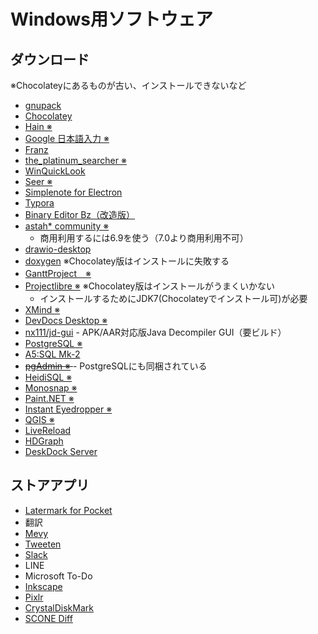 Windows用ソフトウェア
=====================

ダウンロード
------------

※Chocolateyにあるものが古い、インストールできないなど

* [gnupack](http://gnupack.osdn.jp/docs/UsersGuide.html)
* [Chocolatey](https://chocolatey.org/)
* [Hain ※](https://github.com/appetizermonster/hain)
* [Google 日本語入力 ※](https://www.google.co.jp/ime/)
* [Franz](https://meetfranz.com/)
* [the_platinum_searcher ※](https://github.com/monochromegane/the_platinum_searcher)
* [WinQuickLook](https://github.com/shibayan/WinQuickLook)
* [Seer ※](http://1218.io/)
* [Simplenote for Electron](https://github.com/Automattic/simplenote-electron)
* [Typora](http://www.typora.io/)
* [Binary Editor Bz（改造版）](https://github.com/devil-tamachan/binaryeditorbz)
* [astah* community ※](http://astah.change-vision.com/ja/product/astah-community.html)
    * 商用利用するには6.9を使う（7.0より商用利用不可）
* [drawio-desktop](https://github.com/jgraph/drawio-desktop)
* [doxygen](http://www.stack.nl/~dimitri/doxygen/index.html) ※Chocolatey版はインストールに失敗する
* [GanttProject　※](http://www.ganttproject.biz/)
* [Projectlibre ※](http://www.projectlibre.org/) ※Chocolatey版はインストールがうまくいかない
    * インストールするためにJDK7(Chocolateyでインストール可)が必要
* [XMind ※](https://jp.xmind.net/)
* [DevDocs Desktop ※](https://devdocs.egoist.moe/)
* [nx111/jd-gui](https://github.com/nx111/jd-gui) - APK/AAR対応版Java Decompiler GUI（要ビルド）
* [PostgreSQL ※](https://www.postgresql.org/)
* [A5:SQL Mk-2](http://a5m2.mmatsubara.com/)
* <s> [pgAdmin ※](https://www.pgadmin.org/) </s> - PostgreSQLにも同梱されている
* [HeidiSQL ※](https://www.heidisql.com/)
* [Monosnap ※](https://monosnap.com/welcome)
* [Paint.NET ※](http://www.getpaint.net/index.html)
* [Instant Eyedropper ※](http://instant-eyedropper.com/)
* [QGIS ※](http://qgis.org/)
* [LiveReload](http://livereload.com/)
* [HDGraph](http://www.hdgraph.com/)
* [DeskDock Server](http://fdmobileinventions.blogspot.jp/p/deskdock-server.html)


ストアアプリ
------------

* [Latermark for Pocket](https://twitter.com/latermarkapp)
* 翻訳
* [Mevy](http://mevy.snowcait.info/)
* [Tweeten](http://tweetenapp.com/)
* [Slack](https://slack.com/)
* LINE
* Microsoft To-Do
* [Inkscape](https://inkscape.org/)
* [Pixlr](https://pixlr.com/)
* [CrystalDiskMark](http://crystalmark.info/software/CrystalDiskMark/)
* [SCONE Diff](https://sconeapp.com/diff/index.html)
